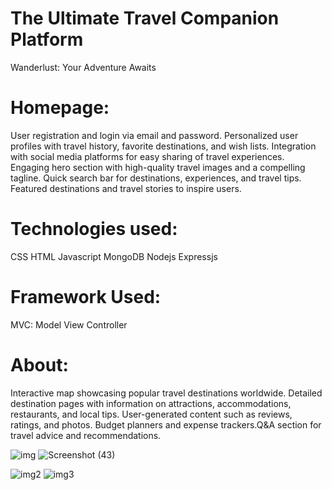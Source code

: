 # The Ultimate Travel Companion Platform
Wanderlust: Your Adventure Awaits
# Homepage:

User registration and login via email and password.
Personalized user profiles with travel history, favorite destinations, and wish lists.
Integration with social media platforms for easy sharing of travel experiences.
Engaging hero section with high-quality travel images and a compelling tagline.
Quick search bar for destinations, experiences, and travel tips.
Featured destinations and travel stories to inspire users.

# Technologies used:

CSS
HTML
Javascript
MongoDB
Nodejs
Expressjs

# Framework Used:

MVC:
Model
View
Controller

# About:

Interactive map showcasing popular travel destinations worldwide.
Detailed destination pages with information on attractions, accommodations, restaurants, and local tips.
User-generated content such as reviews, ratings, and photos.
Budget planners and expense trackers.Q&A section for travel advice and recommendations.



![img](https://github.com/Akhilsa4932v/Wanderlust/assets/137908360/9e95fae1-3200-49d6-98da-d52b90bf2716)
![Screenshot (43)](https://github.com/Akhilsa4932v/Wanderlust/assets/137908360/2ce53e40-572f-4205-b9fc-76dbf112f165)

![img2](https://github.com/Akhilsa4932v/Wanderlust/assets/137908360/f7cf18ed-92bb-4845-988e-132afdb4dda7)
![img3](https://github.com/Akhilsa4932v/Wanderlust/assets/137908360/957edfd1-f387-4644-acf4-d853c2f93b19)



